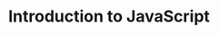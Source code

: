 ---
layout: course-lesson
course_id: "html"
content_type: "lesson"
lesson_index: 100.0
title: "Introduction to JavaScript"
description: "Explains what HTML is"
permalink: "/courses/html/intro-to-javascript"
draft: true
---